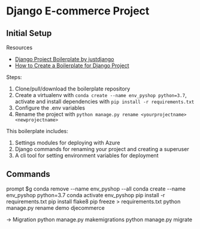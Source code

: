 # Django E-commerce Project

## Initial Setup

Resources
* [Django Project Boilerplate by justdjango](https://github.com/justdjango/django_project_boilerplate)
* [How to Create a Boilerplate for Django Project](https://www.youtube.com/watch?v=GEogao-tUec)

Steps:

1. Clone/pull/download the boilerplate repository
2. Create a virtualenv with `conda create --name env_pyshop python=3.7`, activate and install dependencies with `pip install -r requirements.txt`
3. Configure the .env variables
4. Rename the project with `python manage.py rename <yourprojectname> <newprojectname>`

This boilerplate includes:

1. Settings modules for deploying with Azure
2. Django commands for renaming your project and creating a superuser
3. A cli tool for setting environment variables for deployment

## Commands
prompt $g
conda remove --name env_pyshop --all
conda create --name env_pyshop python=3.7
conda activate env_pyshop
pip install -r requirements.txt
pip install flake8
pip freeze > requirements.txt
python manage.py rename demo djecommerce

-> Migration
python manage.py makemigrations
python manage.py migrate
